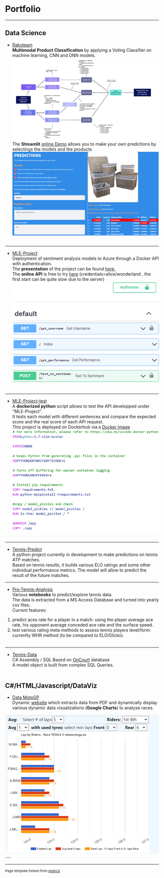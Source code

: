 # Portfolio

---

## Data Science

- [Rakuteam](https://github.com/damienld/Rakuteam) <br>
**Multimodal Product Classification** by applying a Voting Classifier on machine learning, CNN and DNN models.<br>
<img src="https://github.com/damienld/Rakuteam/blob/main/Pictures/presentation/voting.jpeg?raw=true"/>![]()<br>
The **Streamlit** [online Demo](https://share.streamlit.io/damienld/rakuteam/main/Streamlit_rakuten/demo_rakuten.py ) allows you to make your own predictions by selectings the models and the products
<img src="images/Rakuteam.png?raw=true"/><br><br>
---
- [MLE-Project](https://github.com/damienld/MLE-Project)<br>
Deployment of sentiment analysis models to Azure through a Docker API with authentication.<br>
The **presentation** of the project can be found [here.](https://github.com/damienld/MLE-Project/blob/main/Documentation%20MLE%20projet_EN.pdf)<br>
The **online API** is free to try [here](https://disneyreviews.azurewebsites.net/docs#/) (credentials=alice/wonderland , the first start can be quite slow due to the server) 
<img src="images/mleproject.png?raw=true"/><br><br>
---
- [MLE-Project-test](https://github.com/damienld/MLE-Project_test)<br>
A **dockerized python** script allows to test the API developped under "MLE-Project".<br>
It tests each model with different sentences and compare the expected score and the real score of each API request.<br>
This project is deployed on Dockerhub via a [Docker Image](https://hub.docker.com/repository/docker/dami1ld/mleprojecttest)
<img src="images/mleprojecttest.png?raw=true"/><br><br>
---
- [Tennis-Predict](https://github.com/damienld/Tennis-predict)<br>
A python project currently in development to make predictions on tennis ATP matches.<br>
Based on tennis results, it builds various ELO ratings and some other individual performance metrics.
The model will allow to predict the result of the future matches.

---
- [Pro-Tennis-Analysis](https://github.com/damienld/Pro-Tennis-Analysis)<br>
Various **notebooks** to predict/explore tennis data.<br>
The data is extracted from a MS Access Database and turned into yearly csv files.<br>
Current features:<br>
1) predict aces rate for a player in a match: using the player average ace rate, his opponent average conceded ace rate and the surface speed.<br>
2) test various rating meta methods to assess tennis players level/form: currenlty WHR method (to be compared to ELO/Glicko).
<br><br>
---
- [Tennis-Data](https://github.com/damienld/Tennis-Data)<br>
C# Assembly / SQL
Based on [OnCourt](http://www.oncourt.info/) database<br>
A model object is built from complex SQL Queries.
<br><br>

## C#/HTML/Javascript/DataViz

- [Data MotoGP](https://github.com/damienld/MotoGP)<br>
Dynamic [website](https://datamotogp.azurewebsites.net/GpResults/Index/81) which extracts data from PDF and dynamically display various dynamic data visualizations (**Google Charts**) to analyse races.
<img src="images/datamotogp.png?raw=true"/>
---




---
<p style="font-size:11px">Page template forked from <a href="https://github.com/evanca/quick-portfolio">evanca</a></p>
<!-- Remove above link if you don't want to attibute -->
